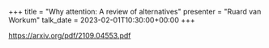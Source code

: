 +++
title = "Why attention: A review of alternatives"
presenter = "Ruard van Workum"
talk_date = 2023-02-01T10:30:00+00:00
+++

<https://arxiv.org/pdf/2109.04553.pdf>